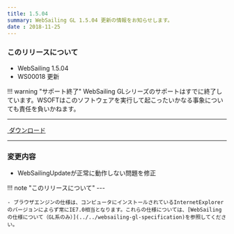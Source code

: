 ```yaml
---
title: 1.5.04
summary: WebSailing GL 1.5.04 更新の情報をお知らせします。
date : 2018-11-25
---
```

### このリリースについて

* WebSailing 1.5.04
* WS00018 更新

!!! warning "サポート終了"
    WebSailing GLシリーズのサポートはすでに終了しています。WSOFTはこのソフトウェアを実行して起こったいかなる事象についても責任を負いかねます。

---
<a href="https://download.wsoft.ws/WS00018" class="btn btn-primary btn-lg"><i class="bi bi-download"></i>&nbsp;ダウンロード</a>

---

### 変更内容

* WebSailingUpdateが正常に動作しない問題を修正

!!! note "このリリースについて"
    ---
    
    - ブラウザエンジンの仕様は、コンピュータにインストールされているInternetExplorerのバージョンによらず常にIE7.0相当となります。これらの仕様については、[WebSailingの仕様について（GL系のみ）](../../websailing-gl-specification)を参照してください。